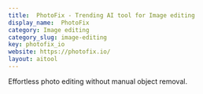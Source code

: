 ```yaml
---
title:  PhotoFix - Trending AI tool for Image editing
display_name:  PhotoFix
category: Image editing
category_slug: image-editing
key: photofix_io
website: https://photofix.io/
layout: aitool
---
```


Effortless photo editing without manual object removal.
